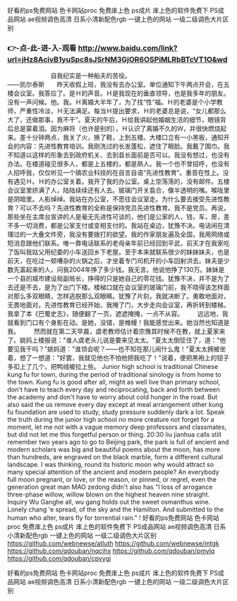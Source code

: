 
好看的ps免费网站 色卡网站proc 免费㡷上色 ps成片 㡷上色的软件免费下 PS成品网站 ae视频调色高清 日系小清新配色rgb 一键上色的网站 一级二级调色大片区别 




### 👉-点-此-进-入-观看  http://www.baidu.com/link?url=jHz8AcivB1yuSpc8sJSrNM3GjOR6OSPiMLRbBTcVT1O&wd




　　　　　　　自我纪实是一种船夫的苦役。　　　　　　　　　　　　　　　　　　　　　　　　　　　　　　　　　　　　　　　　　　　　　　　　　　　　　　　　　　　　　　　　——凯尔泰斯　　昨天收假上班，我没有去办公室。单位通知下午两点开会，在五楼会议室。我答应了。是Ｈ的声音。Ｈ是我现在的垂直领导，也是我多年的朋友。没有一声问候。他。我。Ｈ离婚大半年了，为了找“性”福。Ｈ的老婆是个小学教师，严重性冷淡，Ｈ无法满足。每当Ｈ提出要求，Ｈ的老婆总是说，“女儿都那么大了，还做那事，我不干”。夏天的午后，Ｈ给我讲起他婚姻生活的细节，眼镜背后总是蒙着泪。因为麻将（也许是别的），Ｈ认识了离婚不久的Ｗ，并很快燃烧起来。差十分钟两点，我关了火，换了鞋，上到五楼。大楼口立有一小黑板，通知开会的内容：先进性教育培训。我刚洗过的长发蓬松，遮住了眼脸。我戴了围巾。我不知道以这样的形象去到政府机关、去到县长面前是否可以。我没有想过，也没有办法。在楼道碰见很多人，都是上五楼的，都是熟人。我一个也不曾招呼，也没有人招呼我，仅仅听见一个搞农业科技的在自言自语“先进性教育”。重音在性上。没有遇见Ｈ。Ｈ的办公室关着。我开了我的办公室。桌上空荡荡的，没有邮件。五楼会议室里挤满了人，陆陆续续还有人去。玻璃门开关翕合，像半透明的嘴。喉咙里是阴暗里。人影绰绰。我站在办公室，不愿往会议室走。为什么要去接受先进性教育？可以不去吗？先进性教育的全称是保持党员先进性教育。我不是党员。再说，那些坐在主席台宣讲的人是毫无先进性可谈的，他们是公家的人，钱，车，房，差不多一切消费，都是公家支付或变相支付的。我站在桌边，犹豫不决。电话闲在清理过的一大叠文件旁，我没有要拨打的欲望。我的作家朋友遍及全国，我用网络或短消息跟他们联系。唯一靠电话联系的老母亲年前已经回到平武，前天才在我家吃了饭叫我姑父用纪委的小车送回乡下老屋。至于本来就联系很少的妹妹妹夫，也是前天，在吃过一顿嘈杂的火锅之后，才坐着专门司机开的小车回射洪去。妹夫是少数先富起来的人，问我2004年挣了多少钱。我无言。他说他挣了130万。妹妹是一个县的城市建设局副局长，挣得的只是她自己的零花钱。犹豫不决，并不是为了去还是不去，是为了出门下楼。楼梯口就在会议室的玻璃门前，我不晓得该怎样面对那么多双眼睛，怎样逃脱那么双眼睛。犹豫了片刻，我就决断了。勇敢地面对，无畏地面对。先进性教育已经开始，我掩了门，大步走向会议室，再折转到楼梯。我拿了本《巴蜀史志》，随便翻了一页，遮遮掩掩，一点不从容。
　　远远地，我就看到门口有个身影在动。是她，没错，是帷幔！我能感觉出来。她当然也知道是我。
　　然而就在第二天早晨，虞老教师估计着宗豫其时候不在教，就上夏家来了。姚妈上楼报说："谁人虞老头儿说是要来见太太。"夏太太倒怔住了，道："他要见我干吗？"姚妈道："谁领会呢？——也不知在那儿闹什么鬼！"夏太太拥被坐着，想了一想道："好罢，我就见他也不怕他把我吃了！"说着，便把黑袍上的钮子多扣上了几个，把鸭绒被拉上些。
Junior high school is traditional Chinese kung fu for town, during the period of traditional sinology is from home to the town.
Kung fu is good after all, might as well live than primary school, don't have to teach every day and reciprocating, back and forth between the academy and don't have to worry about cold hunger in the road.
But also said the us remove every day except at meal arrangement other kung fu foundation are used to study, study pressure suddenly dark a lot.
Speak the truth during the junior high school no more creature not forget for a moment, let me not with a vague memory deep professors and classmates, but did not let me this forgetful person or thing.
20:30 liu jianhua calls still remember two years ago to go to Beijing park, the park is full of ancient and modern scholars was big and beautiful poems about the moon, has more than hundreds, are engraved on the black marble, form a different cultural landscape.
I was thinking, round its historic moon why would attract so many special attention of the ancient and modern people?
An everybody full moon pregnant, or love, or the reason, or pinned, or regret, even the generation great man MAO zedong didn't also has "I loss of arrogance three-phase willow, willow blown on the highest heaven nine straight.
Inquiry Wu Ganghe all, wu gang holds out the sweet osmanthus wine.
Lonely chang 'e spread, of the sky and the Hamilton.
And submitted to the human who alter, tears fly for torrential rain."
!
好看的ps免费网站 色卡网站proc 免费㡷上色 ps成片 㡷上色的软件免费下 PS成品网站 ae视频调色高清 日系小清新配色rgb 一键上色的网站 一级二级调色大片区别  https://github.com/webnewse/atluth
https://github.com/webnewse/mtgk
https://github.com/qdouban/nqcjhx
https://github.com/qdouban/pmylq
https://github.com/qdouban/cpvygj





好看的ps免费网站 色卡网站proc 免费㡷上色 ps成片 㡷上色的软件免费下 PS成品网站 ae视频调色高清 日系小清新配色rgb 一键上色的网站 一级二级调色大片区别 
